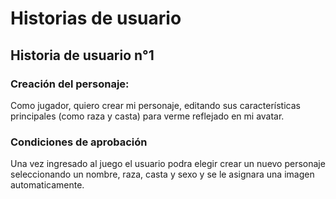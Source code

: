 # Historias de usuario

## Historia de usuario n°1

### Creación del personaje:

Como jugador, quiero crear mi personaje, editando sus características principales (como raza y casta) para verme reflejado en mi avatar.

### Condiciones de aprobación

Una vez ingresado al juego el usuario podra elegir crear un nuevo personaje seleccionando un nombre, raza, casta y sexo
y se le asignara una imagen automaticamente.
